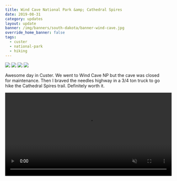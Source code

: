 ```yaml
---
title: Wind Cave National Park &amp; Cathedral Spires
date: 2019-08-31
category: updates
layout: update
banner: /img/banners/south-dakota/banner-wind-cave.jpg
override_home_banner: false
tags:
  - custer
  - national-park
  - hiking
---
```


<div class="img-slider">
    <img src="{{ site.cdn }}/img/updates/south-dakota/wind-cave-np-cathedral-spires/1.jpg">
    <img src="{{ site.cdn }}/img/updates/south-dakota/wind-cave-np-cathedral-spires/2.jpg">
    <img src="{{ site.cdn }}/img/updates/south-dakota/wind-cave-np-cathedral-spires/3.jpg">
    <img src="{{ site.cdn }}/img/updates/south-dakota/wind-cave-np-cathedral-spires/4.jpg">
</div>

Awesome day in Custer. We went to Wind Cave NP but the cave was closed for maintenance. Then I braved the needles highway in a 3/4 ton truck to go hike the Cathedral Spires trail. Definitely worth it.

<video controls muted width="540">
    <source src="{{ site.cdn }}/vid/updates/south-dakota/wind-cave-cathedral-spires/needles.mp4" type="video/mp4">
</video>
